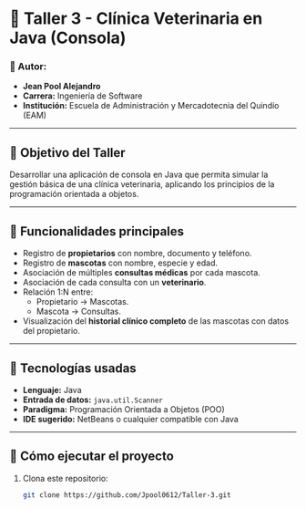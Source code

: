 # 🐾 Taller 3 - Clínica Veterinaria en Java (Consola)

### 👤 Autor:
- **Jean Pool Alejandro**
- **Carrera:** Ingeniería de Software
- **Institución:** Escuela de Administración y Mercadotecnia del Quindío (EAM)

---

## 🎯 Objetivo del Taller

Desarrollar una aplicación de consola en Java que permita simular la gestión básica de una clínica veterinaria, aplicando los principios de la programación orientada a objetos.

---

## 🚀 Funcionalidades principales

- Registro de **propietarios** con nombre, documento y teléfono.
- Registro de **mascotas** con nombre, especie y edad.
- Asociación de múltiples **consultas médicas** por cada mascota.
- Asociación de cada consulta con un **veterinario**.
- Relación 1:N entre:
  - Propietario → Mascotas.
  - Mascota → Consultas.
- Visualización del **historial clínico completo** de las mascotas con datos del propietario.

---

## 🧰 Tecnologías usadas

- **Lenguaje:** Java
- **Entrada de datos:** `java.util.Scanner`
- **Paradigma:** Programación Orientada a Objetos (POO)
- **IDE sugerido:** NetBeans o cualquier compatible con Java

---

## 🧪 Cómo ejecutar el proyecto

1. Clona este repositorio:
   ```bash
   git clone https://github.com/Jpool0612/Taller-3.git
